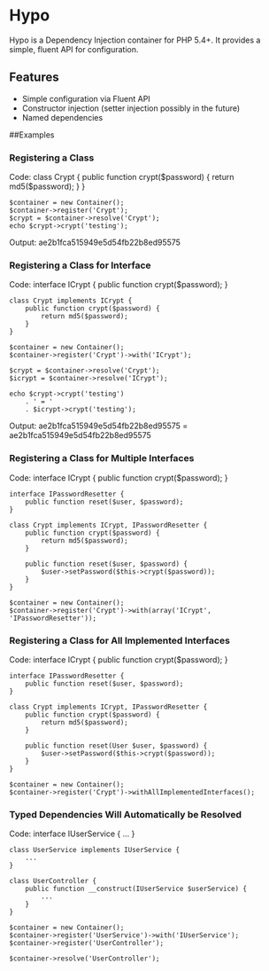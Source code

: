 # Hypo

Hypo is a Dependency Injection container for PHP 5.4+. It provides a simple, fluent API for configuration.

## Features
-   Simple configuration via Fluent API
-   Constructor injection (setter injection possibly in the future)
-   Named dependencies

##Examples

### Registering a Class

Code:
    class Crypt {
        public function crypt($password) {
            return md5($password);
        }
    }

    $container = new Container();
    $container->register('Crypt');
    $crypt = $container->resolve('Crypt');
    echo $crypt->crypt('testing');

Output:
    ae2b1fca515949e5d54fb22b8ed95575

### Registering a Class for Interface
Code:
    interface ICrypt {
        public function crypt($password);
    }

    class Crypt implements ICrypt {
        public function crypt($password) {
            return md5($password);
        }
    }

    $container = new Container();
    $container->register('Crypt')->with('ICrypt');

    $crypt = $container->resolve('Crypt');
    $icrypt = $container->resolve('ICrypt');

    echo $crypt->crypt('testing')
        . ' = '
        . $icrypt->crypt('testing');

Output:
    ae2b1fca515949e5d54fb22b8ed95575 = ae2b1fca515949e5d54fb22b8ed95575

### Registering a Class for Multiple Interfaces
Code:
    interface ICrypt {
        public function crypt($password);
    }

    interface IPasswordResetter {
        public function reset($user, $password);
    }

    class Crypt implements ICrypt, IPasswordResetter {
        public function crypt($password) {
            return md5($password);
        }

        public function reset($user, $password) {
            $user->setPassword($this->crypt($password));
        }
    }

    $container = new Container();
    $container->register('Crypt')->with(array('ICrypt', 'IPasswordResetter'));

### Registering a Class for All Implemented Interfaces
Code:
    interface ICrypt {
        public function crypt($password);
    }

    interface IPasswordResetter {
        public function reset($user, $password);
    }

    class Crypt implements ICrypt, IPasswordResetter {
        public function crypt($password) {
            return md5($password);
        }

        public function reset(User $user, $password) {
            $user->setPassword($this->crypt($password));
        }
    }

    $container = new Container();
    $container->register('Crypt')->withAllImplementedInterfaces();

### Typed Dependencies Will Automatically be Resolved
Code:
    interface IUserService {
        ...
    }

    class UserService implements IUserService {
        ...
    }

    class UserController {
        public function __construct(IUserService $userService) {
            ...
        }
    }

    $container = new Container();
    $container->register('UserService')->with('IUserService');
    $container->register('UserController');

    $container->resolve('UserController');